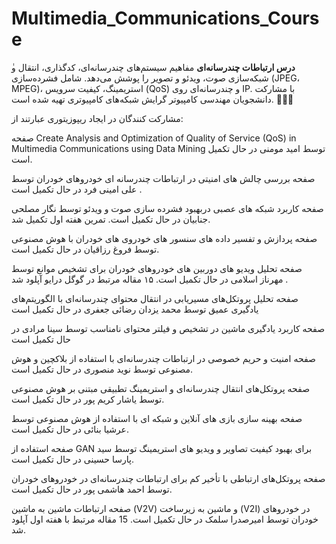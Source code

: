 # Multimedia_Communications_Course
ٰ**درس ارتباطات چندرسانه‌ای** مفاهیم سیستم‌های چندرسانه‌ای، کدگذاری، انتقال و شبکه‌سازی صوت، ویدئو و تصویر را پوشش می‌دهد. شامل فشرده‌سازی (JPEG، MPEG)، استریمینگ، کیفیت سرویس (QoS) و چندرسانه‌ای روی IP. با مشارکت دانشجویان مهندسی کامپیوتر گرایش شبکه‌های کامپیوتری تهیه شده است. 🚀📡🎥

مشارکت کنندگان در ایجاد ریپوزیتوری عبارتند از:

صفحه Create Analysis and Optimization of Quality of Service (QoS) in Multimedia Communications using Data Mining توسط امید مومنی در حال تکمیل است. 

صفحه بررسی چالش های امنیتی در ارتباطات چندرسانه ای خودروهای خودران توسط علی امینی فرد در حال تکمیل است .
  
صفحه کاربرد شبکه های عصبی دربهبود فشرده سازی صوت و ویدئو توسط نگار مصلحی جنابیان در حال تکمیل است. تمرین هفته اول تکمیل شد.

صفحه پردازش و تفسیر داده های سنسور های خودروی های خودران با هوش مصنوعی توسط فروغ رزاقیان در حال تکمیل است.

صفحه تحلیل ویدیو های دوربین های خودروهای خودران برای تشخیص موانع توسط مهرناز اسلامی در حال تکمیل است.
۱۵ مقاله مرتبط در گوگل درایو آپلود شد .

صفحه تحلیل پروتکل‌های مسیریابی در انتقال محتوای چندرسانه‌ای با الگوریتم‌های یادگیری عمیق توسط محمد یزدان رضائی جعفری در حال تکمیل است

صفحه کاربرد یادگیری ماشین در تشخیص و فیلتر محتوای نامناسب توسط سینا مرادی در حال تکمیل است

صفحه امنیت و حریم خصوصی در ارتباطات چندرسانه‌ای با استفاده از بلاکچین و هوش مصنوعی  توسط نوید منصوری در حال تکمیل است.

صفحه پروتکل‌های انتقال چندرسانه‌ای و استریمینگ تطبیقی مبتنی بر هوش مصنوعی توسط یاشار کریم پور در حال تکمیل است. 

صفحه بهینه سازی بازی های آنلاین و شبکه ای با استفاده از هوش مصنوعی توسط عرشیا بنائی در حال تکمیل است.

صفحه استفاده از GAN  برای بهبود کیفیت تصاویر و ویدیو های استریمینگ توسط سید پارسا حسینی در حال تکمیل است.

صفحه پروتکل‌های ارتباطی با تأخیر کم برای ارتباطات چندرسانه‌ای در خودروهای خودران توسط احمد هاشمی پور در حال تکمیل است.


صفحه ارتباطات ماشین به ماشین (V2V) 
و ماشین به زیرساخت (V2I) 
در خودروهای خودران
توسط امیرصدرا سلمک در حال تکمیل است. 
15 مقاله مرتبط با هفته اول آپلود شد.